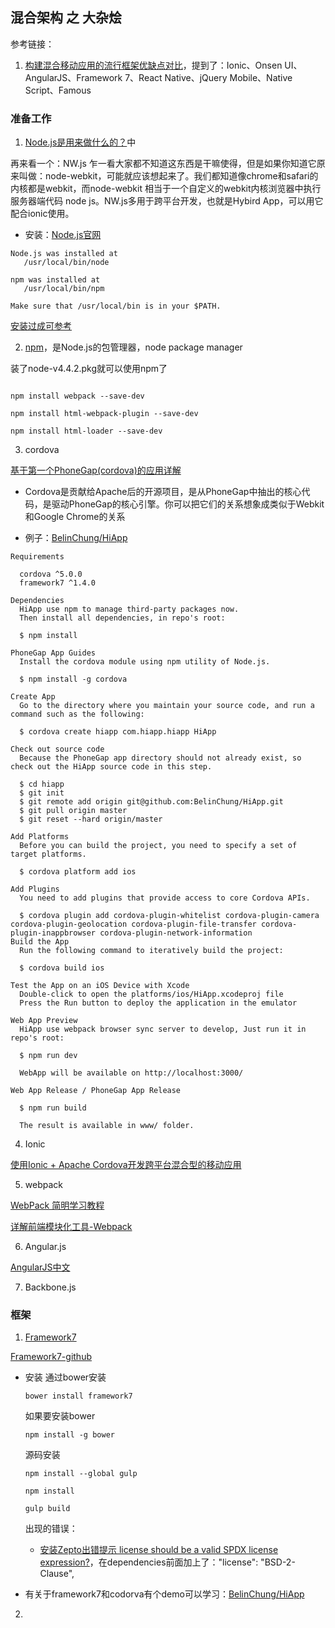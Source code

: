 ## 混合架构 之 大杂烩

参考链接：
  1. [构建混合移动应用的流行框架优缺点对比](http://www.open-open.com/news/view/1de00ba)，提到了：Ionic、Onsen UI、AngularJS、Framework 7、React Native、jQuery Mobile、Native Script、Famous

### 准备工作

1. [Node.js是用来做什么的？](http://www.zhihu.com/question/33578075)中

再来看一个：NW.js 乍一看大家都不知道这东西是干嘛使得，但是如果你知道它原来叫做：node-webkit，可能就应该想起来了。我们都知道像chrome和safari的内核都是webkit，而node-webkit 相当于一个自定义的webkit内核浏览器中执行服务器端代码 node js。NW.js多用于跨平台开发，也就是Hybird App，可以用它配合ionic使用。

* 安装：[Node.js官网](http://nodejs.cn)

```
Node.js was installed at
   /usr/local/bin/node

npm was installed at
   /usr/local/bin/npm

Make sure that /usr/local/bin is in your $PATH.
```

[安装过成可参考](http://jingyan.baidu.com/article/a948d6515d4c850a2dcd2e18.html)

2. [npm](https://docs.npmjs.com)，是Node.js的包管理器，node package manager

装了node-v4.4.2.pkg就可以使用npm了

```

npm install webpack --save-dev

npm install html-webpack-plugin --save-dev

npm install html-loader --save-dev

```

3. cordova

[基于第一个PhoneGap(cordova)的应用详解](http://www.jb51.net/html5/80728.html)

  * Cordova是贡献给Apache后的开源项目，是从PhoneGap中抽出的核心代码，是驱动PhoneGap的核心引擎。你可以把它们的关系想象成类似于Webkit和Google Chrome的关系

  * 例子：[BelinChung/HiApp](https://github.com/BelinChung/HiApp)
  ```
  Requirements

    cordova ^5.0.0
    framework7 ^1.4.0

  Dependencies
    HiApp use npm to manage third-party packages now.
    Then install all dependencies, in repo's root:

    $ npm install

  PhoneGap App Guides
    Install the cordova module using npm utility of Node.js.

    $ npm install -g cordova

  Create App
    Go to the directory where you maintain your source code, and run a command such as the following:

    $ cordova create hiapp com.hiapp.hiapp HiApp

  Check out source code
    Because the PhoneGap app directory should not already exist, so check out the HiApp source code in this step.

    $ cd hiapp  
    $ git init   
    $ git remote add origin git@github.com:BelinChung/HiApp.git  
    $ git pull origin master  
    $ git reset --hard origin/master  

  Add Platforms
    Before you can build the project, you need to specify a set of target platforms.

    $ cordova platform add ios

  Add Plugins
    You need to add plugins that provide access to core Cordova APIs.

    $ cordova plugin add cordova-plugin-whitelist cordova-plugin-camera cordova-plugin-geolocation cordova-plugin-file-transfer cordova-plugin-inappbrowser cordova-plugin-network-information
  Build the App
    Run the following command to iteratively build the project:

    $ cordova build ios

  Test the App on an iOS Device with Xcode
    Double-click to open the platforms/ios/HiApp.xcodeproj file
    Press the Run button to deploy the application in the emulator

  Web App Preview
    HiApp use webpack browser sync server to develop, Just run it in repo's root:

    $ npm run dev

    WebApp will be available on http://localhost:3000/

  Web App Release / PhoneGap App Release

    $ npm run build

    The result is available in www/ folder.
  ```

4. Ionic

[使用Ionic + Apache Cordova开发跨平台混合型的移动应用](http://blog.csdn.net/zoutongyuan/article/details/41910903?utm_source=tuicool)

5. webpack

[WebPack 简明学习教程](http://www.jianshu.com/p/b95bbcfc590d)

[详解前端模块化工具-Webpack](https://segmentfault.com/a/1190000003970448)

6. Angular.js

[AngularJS中文](http://www.apjs.net)

7. Backbone.js


### 框架

1. [Framework7](http://www.f7cn.com/docs/custom-build.html#.VxLkFDZq2Oo)

[Framework7-github](https://github.com/nolimits4web/Framework7)

  * 安装
    通过bower安装
    ```
    bower install framework7
    ```

    如果要安装bower
    ```
    npm install -g bower
    ```

    源码安装
    ```
    npm install --global gulp

    npm install

    gulp build
    ```

    出现的错误：
    * [安装Zepto出错提示 license should be a valid SPDX license expression?](https://segmentfault.com/q/1010000003040821)，在dependencies前面加上了："license": "BSD-2-Clause",

  * 有关于framework7和codorva有个demo可以学习：[BelinChung/HiApp](https://github.com/BelinChung/HiApp)

2.
